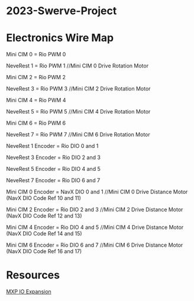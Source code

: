# 2023-Swerve-Project


# Electronics Wire Map

Mini CIM 0 = Rio PWM 0 

NeveRest 1 = Rio PWM 1 //Mini CIM 0 Drive Rotation Motor

Mini CIM 2 = Rio PWM 2 

NeveRest 3 = Rio PWM 3 //Mini CIM 2 Drive Rotation Motor

Mini CIM 4 = Rio PWM 4 

NeveRest 5 = Rio PWM 5 //Mini CIM 4 Drive Rotation Motor

Mini CIM 6 = Rio PWM 6 

NeveRest 7 = Rio PWM 7 //Mini CIM 6 Drive Rotation Motor

NeveRest 1 Encoder = Rio DIO 0 and 1 

NeveRest 3 Encoder = Rio DIO 2 and 3 

NeveRest 5 Encoder = Rio DIO 4 and 5 

NeveRest 7 Encoder = Rio DIO 6 and 7 

Mini CIM 0 Encoder = NavX DIO 0 and 1 //Mini CIM 0 Drive Distance Motor (NavX DIO Code Ref 10 and 11)

Mini CIM 2 Encoder = Rio DIO 2 and 3 //Mini CIM 2 Drive Distance Motor (NavX DIO Code Ref 12 and 13)

Mini CIM 4 Encoder = Rio DIO 4 and 5 //Mini CIM 4 Drive Distance Motor (NavX DIO Code Ref 14 and 15) 

Mini CIM 6 Encoder = Rio DIO 6 and 7 //Mini CIM 6 Drive Distance Motor (NavX DIO Code Ref 16 and 17)



# Resources
[MXP IO Expansion](https://pdocs.kauailabs.com/navx-mxp/installation/io-expansion/)
